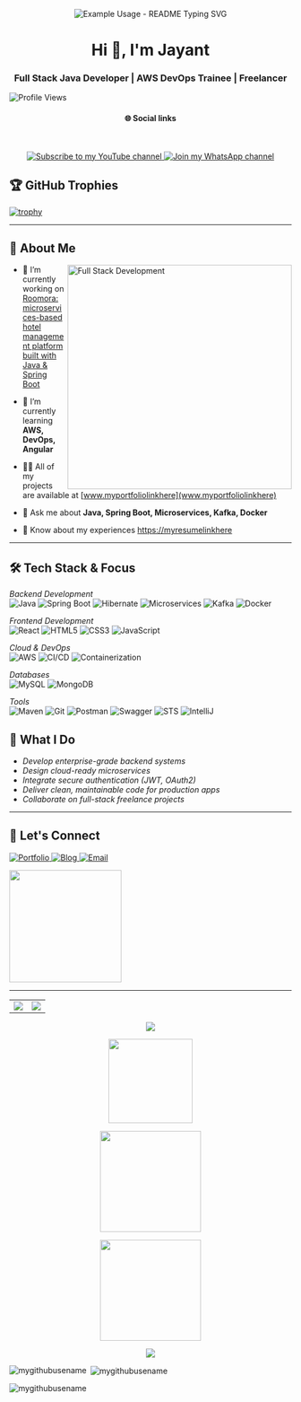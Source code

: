 <p align="center">
  <img src="https://readme-typing-svg.demolab.com/?lines=Welcome!;Hi,there+I'm+Jayant+Samal;a+Full+Stack+developer;into+Freelancing!&font=Fira%20Code&center=true&width=380&height=50&duration=4000&pause=1000" alt="Example Usage - README Typing SVG">
</p>

<h1 align="center">Hi 👋, I'm Jayant</h1>

<h3 align="center">Full Stack Java Developer | AWS DevOps Trainee | Freelancer</h3>

![Profile Views](https://komarev.com/ghpvc/?username=JayantaKumar-dev&label=Profile%20Views&color=ff69b4&style=for-the-badge)

<h4 align="center">🌐 Social links</h4>
<br>
<p align="center">
  <a href="https://www.youtube.com/@JayantCodeCraft" target="_blank">
    <img src="https://img.shields.io/badge/Subscribe-FF0000?style=for-the-badge&logo=youtube&logoColor=white" alt="Subscribe to my YouTube channel"/>
  </a>
  <a href="https://whatsapp.com/channel/0029Vb4dHRy42DcXbiyk0C2L" target="_blank">
    <img src="https://img.shields.io/badge/Join-25D366?style=for-the-badge&logo=whatsapp&logoColor=white" alt="Join my WhatsApp channel"/>
  </a>
</p>

## 🏆 GitHub Trophies
[![trophy](https://github-profile-trophy.vercel.app/?username=JayantaKumar-dev&theme=radical)](https://github.com/ryo-ma/github-profile-trophy)

---

## 🚀 About Me 
<img align="right" alt="Full Stack Development" width="400" src="https://www.lambdatest.com/resources/images/news24.gif">

- 🔭 I’m currently working on [Roomora: microservices-based hotel management platform built with Java & Spring Boot](https://linkhere)

- 🌱 I’m currently learning **AWS, DevOps, Angular**

- 👨‍💻 All of my projects are available at [www.myportfoliolinkhere](www.myportfoliolinkhere)

- 💬 Ask me about **Java, Spring Boot, Microservices, Kafka, Docker**

- 📄 Know about my experiences [https://myresumelinkhere](https://myresumelinkhere)

---

## 🛠 Tech Stack & Focus  

*Backend Development*  
![Java](https://img.shields.io/badge/Java-ED8B00?style=for-the-badge&logo=openjdk&logoColor=white)
![Spring Boot](https://img.shields.io/badge/Spring%20Boot-6DB33F?style=for-the-badge&logo=springboot&logoColor=white)
![Hibernate](https://img.shields.io/badge/Hibernate-59666C?style=for-the-badge&logo=hibernate&logoColor=white)
![Microservices](https://img.shields.io/badge/Microservices-000000?style=for-the-badge&logoColor=white)
![Kafka](https://img.shields.io/badge/Kafka-231F20?style=for-the-badge&logo=apachekafka&logoColor=white)
![Docker](https://img.shields.io/badge/Docker-2496ED?style=for-the-badge&logo=docker&logoColor=white)

*Frontend Development*  
![React](https://img.shields.io/badge/React-20232A?style=for-the-badge&logo=react&logoColor=61DAFB)
![HTML5](https://img.shields.io/badge/HTML5-E34F26?style=for-the-badge&logo=html5&logoColor=white)
![CSS3](https://img.shields.io/badge/CSS3-1572B6?style=for-the-badge&logo=css3&logoColor=white)
![JavaScript](https://img.shields.io/badge/JavaScript-F7DF1E?style=for-the-badge&logo=javascript&logoColor=black)

*Cloud & DevOps*  
![AWS](https://img.shields.io/badge/AWS-232F3E?style=for-the-badge&logo=amazonaws&logoColor=white)
![CI/CD](https://img.shields.io/badge/CI/CD-000000?style=for-the-badge&logo=githubactions&logoColor=white)
![Containerization](https://img.shields.io/badge/Containers-2496ED?style=for-the-badge&logo=docker&logoColor=white)

*Databases*  
![MySQL](https://img.shields.io/badge/MySQL-4479A1?style=for-the-badge&logo=mysql&logoColor=white)
![MongoDB](https://img.shields.io/badge/MongoDB-47A248?style=for-the-badge&logo=mongodb&logoColor=white)

*Tools*  
![Maven](https://img.shields.io/badge/Maven-C71A36?style=for-the-badge&logo=apachemaven&logoColor=white)
![Git](https://img.shields.io/badge/Git-F05032?style=for-the-badge&logo=git&logoColor=white)
![Postman](https://img.shields.io/badge/Postman-FF6C37?style=for-the-badge&logo=postman&logoColor=white)
![Swagger](https://img.shields.io/badge/Swagger-85EA2D?style=for-the-badge&logo=swagger&logoColor=black)
![STS](https://img.shields.io/badge/STS-6DB33F?style=for-the-badge&logo=spring&logoColor=white)
![IntelliJ](https://img.shields.io/badge/IntelliJ_IDEA-000000?style=for-the-badge&logo=intellijidea&logoColor=white)


## 🌟 What I Do
- *Develop enterprise-grade backend systems*  
- *Design cloud-ready microservices*  
- *Integrate secure authentication (JWT, OAuth2)*  
- *Deliver clean, maintainable code for production apps*  
- *Collaborate on full-stack freelance projects*  

---

## 📌 Let's Connect 

<p align="left">
  <a href="https://www.myportfoliolinkhere" target="_blank">
    <img src="https://img.shields.io/badge/Portfolio-0A66C2?style=for-the-badge&logo=About.me&logoColor=white" alt="Portfolio"/>
  </a>
  <a href="https://www.mybloglinkhere" target="_blank">
    <img src="https://img.shields.io/badge/Blog-FF5722?style=for-the-badge&logo=Ghost&logoColor=white" alt="Blog"/>
  </a>
  <a href="mailto:myemailhere@gmail.com">
    <img src="https://img.shields.io/badge/Email-D14836?style=for-the-badge&logo=Gmail&logoColor=white" alt="Email"/>
  </a>
</p>

<p align="left">
 <img src="https://user-images.githubusercontent.com/74038190/221352989-518609ab-b4d1-459e-929f-a08cd2bd9b3c.gif" width="200">
</p>

---



<table>
  <tr>
    <td>
      <img src="https://github-readme-stats.vercel.app/api?username=JayantaKumar-dev&show_icons=true&theme=tokyonight" />
    </td>
    <td>
      <img src="https://github-readme-stats.vercel.app/api/top-langs/?username=JayantaKumar-dev&layout=compact&theme=tokyonight" />
    </td>
  </tr>
</table>

<p align="center">
  <img src="https://github-readme-streak-stats.herokuapp.com/?user=JayantaKumar-dev&theme=tokyonight" />
</p>


<!-- GitHub Stats Section -->
<p align="center">
  <img src="https://github-readme-stats.vercel.app/api/top-langs/?username=JayantaKumar-dev&layout=compact&theme=radical&hide_border=true" height="150" />
</p>

<p align="center">
  <img src="https://github-readme-stats.vercel.app/api?username=JayantaKumar-dev&show_icons=true&theme=tokyonight&hide_border=true" height="180"/>
</p>

<p align="center">
  <img src="https://github-readme-streak-stats.herokuapp.com/?user=JayantaKumar-dev&theme=highcontrast&hide_border=true" height="180"/>
</p>

<!-- Optional Trophy Section -->
<p align="center">
  <img src="https://github-profile-trophy.vercel.app/?username=JayantaKumar-dev&theme=onedark&row=1&no-bg=true&no-frame=true" />
</p>




<p><img align="left" src="https://github-readme-stats.vercel.app/api/top-langs?username=mygithubusename&show_icons=true&locale=en&layout=compact" alt="mygithubusename" /></p>

<p>&nbsp;<img align="center" src="https://github-readme-stats.vercel.app/api?username=mygithubusename&show_icons=true&locale=en" alt="mygithubusename" /></p>

<p><img align="center" src="https://github-readme-streak-stats.herokuapp.com/?user=mygithubusename&" alt="mygithubusename" /></p>
